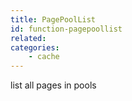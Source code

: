 ```yaml
---
title: PagePoolList
id: function-pagepoollist
related:
categories:
    - cache
---
```


list all pages in pools